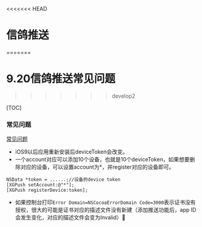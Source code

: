 <<<<<<< HEAD
# 信鸽推送
=======
# 9.20信鸽推送常见问题
>>>>>>> develop2

[TOC]

### 常见问题

[常见问题](http://bbs.xg.qq.com/forum.php?mod=viewthread&tid=1021&extra=page%3D1)

* iOS9以后应用重新安装后deviceToken会改变。
* 一个account对应可以添加10个设备，也就是10个deviceToken，如果想要删除对应的设备，可以设置account为*，并register对应的设备即可。

```
NSData *token = ......;//设备的device token
[XGPush setAccount:@"*"];
[XGPush registerDevice:token];
```

* 如果控制台打印`Error Domain=NSCocoaErrorDomain Code=3000`表示证书没有授权，很大的可能是证书对应的描述文件没有新建（添加推送功能后，app ID会发生变化，对应的描述文件会变为Invalid）


